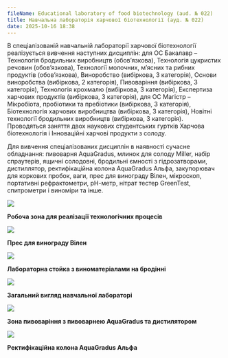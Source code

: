 ```yaml
---
fileName: Educational laboratory of food biotechnology (aud. № 022)
title: Навчальна лабораторія харчової біотехнології (ауд. № 022)
date: 2025-10-16 18:38
---
```

В спеціалізованій навчальній лабораторії харчової біотехнології реалізується вивчення наступних дисциплін: для ОС Бакалавр – Технологія бродильних виробництв (обов’язкова), Технологія цукристих речовин (обов’язкова), Технології молочних, м’ясних та рибних продуктів (обов’язкова), Виноробство (вибіркова, 3 категорія), Основи виноробства (вибіркова, 2 категорія), Пивоваріння (вибіркова, 3 категорія), Технологія крохмалю (вибіркова, 3 категорія), Експертиза харчових продуктів (вибіркова, 3 категорія), для ОС Магістр – Мікробіота, пробіотики та пребіотики (вибіркова, 3 категорія), Біотехнологія харчових виробництва (вибіркова, 3 категорія), Новітні технології бродильних виробництв (вибіркова, 3 категорія). Проводяться заняття двох наукових студентських гуртків Харчова біотехнологія і Інноваційні харчові продукти з солоду.

Для вивчення спеціалізованих дисциплін в наявності сучасне обладнання: пивоварня AquaGradus, млинок для солоду Miller, набір спраутерів, ящичні солодовні, бродильні ємності з гідрозатворами, дистиллятор, ректифікаційна колона AquaGradus Альфа, закупорювач для коркових пробок, ваги, прес для винограду Вілен, мікроскоп, портативні рефрактометри, рН-метр, нітрат тестер GreenTest, спитрометри і виноміри та інше.

![](/media/EducationalLaboratoryOfFoodBiotechnologyAud022.jpg)

**Робоча зона для реалізації технологічних процесів**

![](/media/EducationalLaboratoryOfFoodBiotechnologyAud022-1.jpg)

**Прес для винограду Вілен**

![](/media/EducationalLaboratoryOfFoodBiotechnologyAud022-2.jpg)

**Лабораторна стойка з виноматеріалами на бродінні**

![](/media/EducationalLaboratoryOfFoodBiotechnologyAud022-3.jpg)

**Загальний вигляд навчальної лабораторі**

![](/media/EducationalLaboratoryOfFoodBiotechnologyAud022-4.jpg)

**Зона пивоваріння з пивоварнею AquaGradus та дистилятором**

![](/media/EducationalLaboratoryOfFoodBiotechnologyAud022-5.jpg)

**Ректифікаційна колона AquaGradus Альфа**